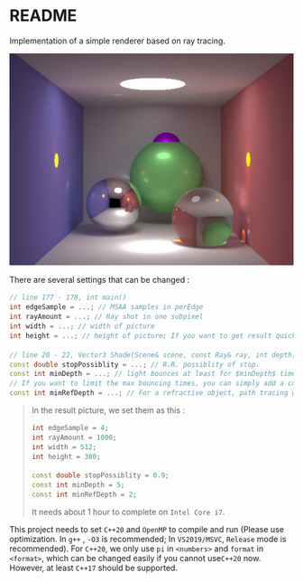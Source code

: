 # README

Implementation of a simple renderer based on ray tracing.

![result](result.png)

There are several settings that can be changed :

```c++
// line 177 - 178, int main()
int edgeSample = ...; // MSAA samples in perEdge
int rayAmount = ...; // Ray shot in one subpixel
int width = ...; // width of picture
int height = ...; // height of picture; If you want to get result quickly, we recommend 102 * 76。

// line 20 - 22, Vector3 Shade(Scene& scene, const Ray& ray, int depth)
const double stopPossiblity = ...; // R.R. possiblity of stop.
const int minDepth = ...; // light bounces at least for $minDepth$ times. Before this, R.R. will not trigger.
// If you want to limit the max bouncing times, you can simply add a constant $maxDepth$ and some other code.
const int minRefDepth = ...; // For a refractive object, path tracing will only choose one way; But ideally there should be at least 2 ways. Thus to make it realistic, we guarantee $minRefDepth$ times 2-way bouncing.
```

> In the result picture, we set them as this : 
>
> ```c++
> int edgeSample = 4;
> int rayAmount = 1000;
> int width = 512;
> int height = 380; 
> 
> const double stopPossiblity = 0.9;
> const int minDepth = 5; 
> const int minRefDepth = 2;
> ```
>
> It needs about 1 hour to complete on `Intel Core i7`. 

This project needs to set `C++20` and `OpenMP` to compile and run (Please use optimization. In `g++` , `-O3` is recommended; In `VS2019/MSVC`, `Release` mode is recommended). For `C++20`, we only use `pi` in `<numbers>` and `format` in `<format>`, which can be changed easily if you cannot use`C++20` now. However, at least `C++17` should be supported.